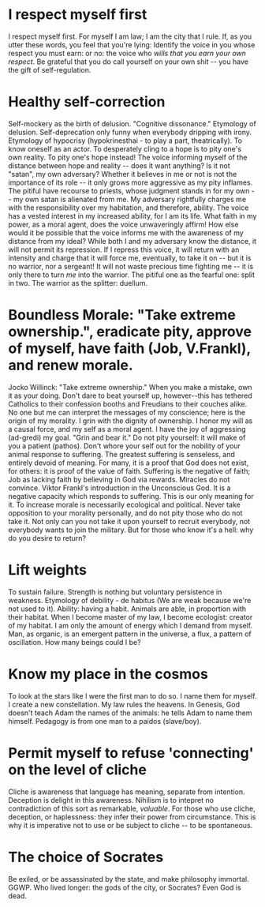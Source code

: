 # I respect myself first
I respect myself first. For myself I am law; I am the city that I rule. If, as you utter these words, you feel that you're lying: Identify the voice in you whose respect you must earn: or no: the voice who *wills that you earn your own respect*. Be grateful that you do call yourself on your own shit -- you have the gift of self-regulation. 

# Healthy self-correction
Self-mockery as the birth of delusion. "Cognitive dissonance." Etymology of delusion. Self-deprecation only funny when everybody dripping with irony. Etymology of hypocrisy (hypokrinesthai - to play a part, theatrically). To know oneself as an actor. To desperately cling to a hope is to pity one's own reality. To pity one's hope instead! The voice informing myself of the distance between hope and reality -- does it want anything? Is it not "satan", my own adversary? Whether it believes in me or not is not the importance of its role -- it only grows more aggressive as my pity inflames. The pitiful have recourse to priests, whose judgment stands in for my own -- my own satan is alienated from me. My adversary rightfully charges me with the responsibility over my habitation, and therefore, ability. The voice has a vested interest in my increased ability, for I am its life. What faith in my power, as a moral agent, does the voice unwaveringly affirm! How else would it be possible that the voice informs me with the awareness of my distance from my ideal? While both I and my adversary know the distance, it will not permit its repression. If I repress this voice, it will return with an intensity and charge that it will force me, eventually, to take it on -- but it is no warrior, nor a sergeant! It will not waste precious time fighting me -- it is only there to turn *me* into the warrior. The pitiful one as the fearful one: split in two. The warrior as the splitter: duellum. 

# Boundless Morale: "Take extreme ownership.", eradicate pity, approve of myself, have faith (Job, V.Frankl), and renew morale.
Jocko Willinck: "Take extreme ownership." When you make a mistake, own it as your doing. Don't dare to beat yourself up, however--this has tethered Catholics to their confession booths and Freudians to their couches alike. No one but me can interpret the messages of my conscience; here is the origin of my morality. I grin with the dignity of ownership. I honor my will as a causal force, and my self as a moral agent. I have the joy of aggressing (ad-gredi) my goal.  "Grin and bear it." Do not pity yourself: it will make of you a patient (pathos). Don't whore your self out for the nobility of your animal response to suffering. The greatest suffering is senseless, and entirely devoid of meaning. For many, it is a proof that God does not exist, for others: it is proof of the value of faith. Suffering is the negative of faith; Job as lacking faith by believing in God via rewards. Miracles do not convince. Viktor Frankl's introduction in the Unconscious God. It is a negative capacity which responds to suffering. This is our only meaning for it. To increase morale is necessarily ecological and political. Never take opposition to your morality personally, and do not pity those who do not take it. Not only can you not take it upon yourself to recruit everybody, not everybody wants to join the military. But for those who know it's a hell: why do you desire to return?

# Lift weights
To sustain failure. Strength is nothing but voluntary persistence in weakness. Etymology of debility - de habitus (We are weak because we're not used to it). Ability: having a habit. Animals are able, in proportion with their habitat. When I become master of my law, I become ecologist: creator of my habitat. I am only the amount of energy which I demand from myself. Man, as organic, is an emergent pattern in the universe, a flux, a pattern of oscillation. How many beings could I be?

# Know my place in the cosmos
To look at the stars like I were the first man to do so. I name them for myself. I create a new constellation. My law rules the heavens. In Genesis, God doesn't teach Adam the names of the animals: he tells Adam to name them himself. Pedagogy is from one man to a paidos (slave/boy). 

# Permit myself to refuse 'connecting' on the level of cliche
Cliche is awareness that language has meaning, separate from intention. Deception is delight in this awareness. Nihilism is to intepret no contradiction of this sort as remarkable, *valuable*. For those who use cliche, deception, or haplessness: they infer their power from circumstance. This is why it is imperative not to use or be subject to cliche -- to be spontaneous.

# The choice of Socrates
Be exiled, or be assassinated by the state, and make philosophy immortal. GGWP. Who lived longer: the gods of the city, or Socrates? Even God is dead. 
